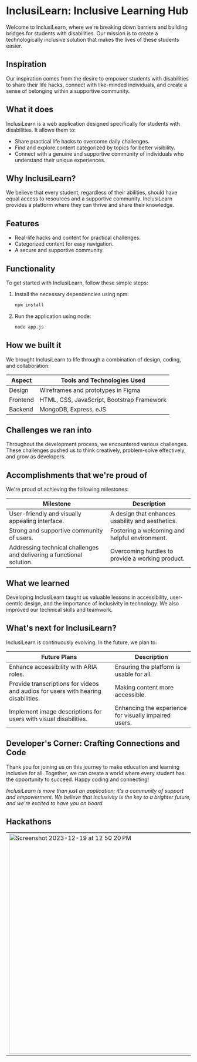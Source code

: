 # InclusiLearn: Inclusive Learning Hub

Welcome to InclusiLearn, where we're breaking down barriers and building bridges for students with disabilities. Our mission is to create a technologically inclusive solution that makes the lives of these students easier.

## Inspiration

Our inspiration comes from the desire to empower students with disabilities to share their life hacks, connect with like-minded individuals, and create a sense of belonging within a supportive community.

## What it does

InclusiLearn is a web application designed specifically for students with disabilities. It allows them to:

- Share practical life hacks to overcome daily challenges.
- Find and explore content categorized by topics for better visibility.
- Connect with a genuine and supportive community of individuals who understand their unique experiences.

## Why InclusiLearn?

We believe that every student, regardless of their abilities, should have equal access to resources and a supportive community. InclusiLearn provides a platform where they can thrive and share their knowledge.

## Features

- Real-life hacks and content for practical challenges.
- Categorized content for easy navigation.
- A secure and supportive community.

## Functionality

To get started with InclusiLearn, follow these simple steps:

1. Install the necessary dependencies using npm:
   ```bash
   npm install
   ```
2. Run the application using node:
   ```bash
   node app.js
   ```

## How we built it

We brought InclusiLearn to life through a combination of design, coding, and collaboration:

| Aspect        | Tools and Technologies Used                 |
|---------------|--------------------------------------------|
| Design        | Wireframes and prototypes in Figma         |
| Frontend      | HTML, CSS, JavaScript, Bootstrap Framework |
| Backend       | MongoDB, Express, eJS                      |

## Challenges we ran into

Throughout the development process, we encountered various challenges. These challenges pushed us to think creatively, problem-solve effectively, and grow as developers.

## Accomplishments that we're proud of

We're proud of achieving the following milestones:

| Milestone                                           | Description                                  |
|-----------------------------------------------------|----------------------------------------------|
| User-friendly and visually appealing interface.     | A design that enhances usability and aesthetics. |
| Strong and supportive community of users.            | Fostering a welcoming and helpful environment. |
| Addressing technical challenges and delivering a functional solution. | Overcoming hurdles to provide a working product. |

## What we learned

Developing InclusiLearn taught us valuable lessons in accessibility, user-centric design, and the importance of inclusivity in technology. We also improved our technical skills and teamwork.

## What's next for InclusiLearn?

InclusiLearn is continuously evolving. In the future, we plan to:

| Future Plans                                       | Description                                |
|-----------------------------------------------------|--------------------------------------------|
| Enhance accessibility with ARIA roles.              | Ensuring the platform is usable for all.   |
| Provide transcriptions for videos and audios for users with hearing disabilities. | Making content more accessible.     |
| Implement image descriptions for users with visual disabilities. | Enhancing the experience for visually impaired users. |

## Developer's Corner: Crafting Connections and Code

Thank you for joining us on this journey to make education and learning inclusive for all. Together, we can create a world where every student has the opportunity to succeed. Happy coding and connecting!

_InclusiLearn is more than just an application; it's a community of support and empowerment. We believe that inclusivity is the key to a brighter future, and we're excited to have you on board._

## Hackathons

|||
|----|---|
|<img width="600" alt="Screenshot 2023-12-19 at 12 50 20 PM" src="https://github.com/tuhinaww/InclusiLearn/assets/119059108/70d2e1b4-e3cc-4196-affb-372dae425561">|<img width="600" alt="Screenshot 2023-12-19 at 12 50 20 PM" src="https://github.com/tuhinaww/InclusiLearn/assets/119059108/fcce2f32-f5e0-4822-a9b5-e15a64239cb8">|

